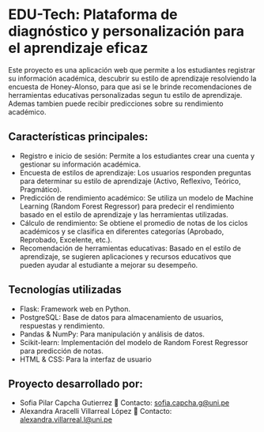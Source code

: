 # EDU-Tech: Plataforma de diagnóstico y personalización para el aprendizaje eficaz

Este proyecto es una aplicación web que permite a los estudiantes registrar su información académica, 
descubrir su estilo de aprendizaje resolviendo la encuesta de Honey-Alonso, para que asi se le brinde
recomendaciones de herramientas educativas personalizadas segun tu estilo de aprendizaje. Ademas
tambien puede recibir predicciones sobre su rendimiento académico.  

## Características principales:    
- Registro e inicio de sesión: Permite a los estudiantes crear una cuenta y gestionar su información
académica.	    
- Encuesta de estilos de aprendizaje: Los usuarios responden preguntas para determinar su estilo
de aprendizaje (Activo, Reflexivo, Teórico, Pragmático).	    
- Predicción de rendimiento académico: Se utiliza un modelo de Machine Learning (Random Forest 
Regressor) para predecir el rendimiento basado en el estilo de aprendizaje y las herramientas 
utilizadas.	    
- Cálculo de rendimiento: Se obtiene el promedio de notas de los ciclos académicos y se clasifica
en diferentes categorías (Aprobado, Reprobado, Excelente, etc.).	    
- Recomendación de herramientas educativas: Basado en el estilo de aprendizaje, se sugieren 
aplicaciones y recursos educativos que pueden ayudar al estudiante a mejorar su desempeño.

## Tecnologías utilizadas
- Flask: Framework web en Python.
- PostgreSQL: Base de datos para almacenamiento de usuarios, respuestas y rendimiento.
- Pandas & NumPy: Para manipulación y análisis de datos.
- Scikit-learn: Implementación del modelo de Random Forest Regressor para predicción de notas.
- HTML & CSS: Para la interfaz de usuario

## Proyecto desarrollado por:    
- Sofia Pilar Capcha Gutierrez 📧 Contacto: sofia.capcha.g@uni.pe    
- Alexandra Aracelli Villarreal López 📧 Contacto: alexandra.villarreal.l@uni.pe
